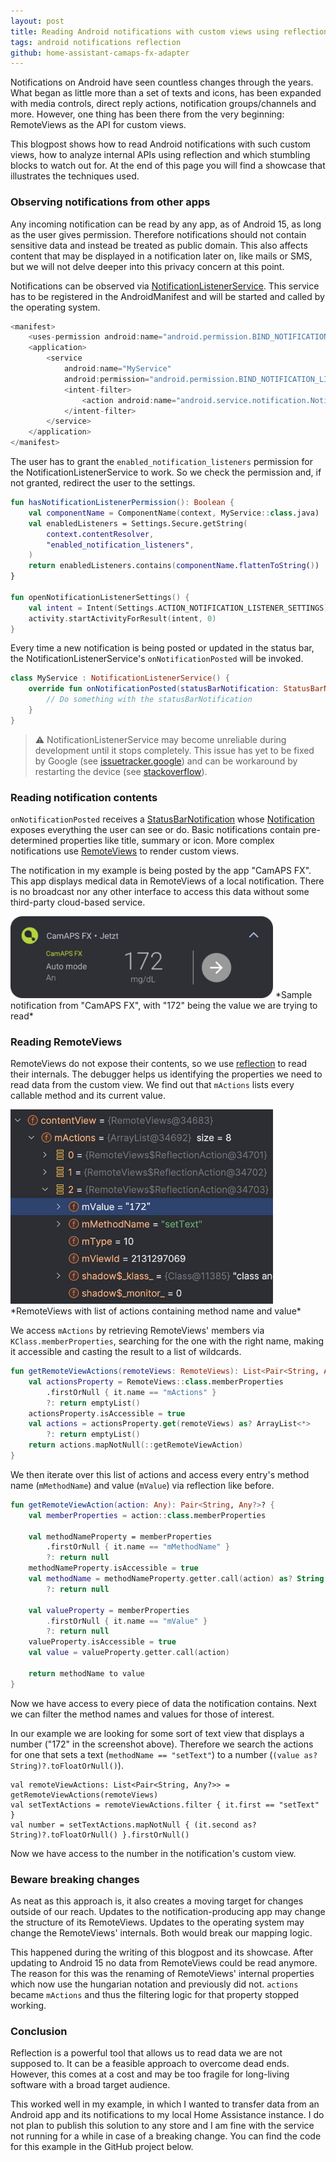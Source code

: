 ```yaml
---
layout: post
title: Reading Android notifications with custom views using reflection
tags: android notifications reflection
github: home-assistant-camaps-fx-adapter
---
```


Notifications on Android have seen countless changes through the years. What began as little more than a set of texts and icons, has been expanded with media controls, direct reply actions, notification groups/channels and more. However, one thing has been there from the very beginning: RemoteViews as the API for custom views. 

This blogpost shows how to read Android notifications with such custom views, how to analyze internal APIs using reflection and which stumbling blocks to watch out for. At the end of this page you will find a showcase that illustrates the techniques used.

### Observing notifications from other apps

Any incoming notification can be read by any app, as of Android 15, as long as the user gives permission. Therefore notifications should not contain sensitive data and instead be treated as public domain. This also affects content that may be displayed in a notification later on, like mails or SMS, but we will not delve deeper into this privacy concern at this point.

Notifications can be observed via [NotificationListenerService](https://developer.android.com/reference/android/service/notification/NotificationListenerService). This service has to be registered in the AndroidManifest and will be started and called by the operating system.

```kotlin
<manifest>
    <uses-permission android:name="android.permission.BIND_NOTIFICATION_LISTENER_SERVICE"/>
    <application>
        <service
            android:name="MyService"
            android:permission="android.permission.BIND_NOTIFICATION_LISTENER_SERVICE">
            <intent-filter>
                <action android:name="android.service.notification.NotificationListenerService"/>
            </intent-filter>
        </service>
    </application>
</manifest>
```

The user has to grant the `enabled_notification_listeners` permission for the NotificationListenerService to work. So we check the permission and, if not granted, redirect the user to the settings.

```kotlin
fun hasNotificationListenerPermission(): Boolean {
    val componentName = ComponentName(context, MyService::class.java)
    val enabledListeners = Settings.Secure.getString(
        context.contentResolver,
        "enabled_notification_listeners",
    )
    return enabledListeners.contains(componentName.flattenToString())
}

fun openNotificationListenerSettings() {
    val intent = Intent(Settings.ACTION_NOTIFICATION_LISTENER_SETTINGS)
    activity.startActivityForResult(intent, 0)
}
```

Every time a new notification is being posted or updated in the status bar, the NotificationListenerService's `onNotificationPosted` will be invoked.

```kotlin
class MyService : NotificationListenerService() {
    override fun onNotificationPosted(statusBarNotification: StatusBarNotification?) {
        // Do something with the statusBarNotification
    }
}
```

> ⚠️ NotificationListenerService may become unreliable during development until it stops completely. This issue has yet to be fixed by Google (see [issuetracker.google](https://issuetracker.google.com/issues/75414169)) and can be workaround by restarting the device (see [stackoverflow](https://stackoverflow.com/a/37081128/3269827)).

### Reading notification contents

`onNotificationPosted` receives a [StatusBarNotification](https://developer.android.com/reference/android/service/notification/StatusBarNotification) whose [Notification](https://developer.android.com/reference/android/app/Notification) exposes everything the user can see or do. Basic notifications contain pre-determined properties like title, summary or icon. More complex notifications use [RemoteViews](https://developer.android.com/reference/android/widget/RemoteViews) to render custom views.

The notification in my example is being posted by the app "CamAPS FX". This app displays medical data in RemoteViews of a local notification. There is no broadcast nor any other interface to access this data without some third-party cloud-based service.

<img src="/assets/images/posts/2025-01-notification.png" width="420"/>
*Sample notification from "CamAPS FX", with "172" being the value we are trying to read*

### Reading RemoteViews

RemoteViews do not expose their contents, so we use [reflection](https://kotlinlang.org/docs/reflection.html) to read their internals. The debugger helps us identifying the properties we need to read data from the custom view. We find out that `mActions` lists every callable method and its current value.

<img src="/assets/images/posts/2025-01-remoteviews.jpg" width="420"/>
*RemoteViews with list of actions containing method name and value*

We access `mActions` by retrieving RemoteViews' members via `KClass.memberProperties`, searching for the one with the right name, making it accessible and casting the result to a list of wildcards.

```kotlin
fun getRemoteViewActions(remoteViews: RemoteViews): List<Pair<String, Any?>> {
    val actionsProperty = RemoteViews::class.memberProperties
        .firstOrNull { it.name == "mActions" }
        ?: return emptyList()
    actionsProperty.isAccessible = true
    val actions = actionsProperty.get(remoteViews) as? ArrayList<*> 
        ?: return emptyList()
    return actions.mapNotNull(::getRemoteViewAction)
}
```

We then iterate over this list of actions and access every entry's method name (`mMethodName`) and value (`mValue`) via reflection like before.

```kotlin
fun getRemoteViewAction(action: Any): Pair<String, Any?>? {
    val memberProperties = action::class.memberProperties

    val methodNameProperty = memberProperties
        .firstOrNull { it.name == "mMethodName" } 
        ?: return null
    methodNameProperty.isAccessible = true
    val methodName = methodNameProperty.getter.call(action) as? String 
        ?: return null

    val valueProperty = memberProperties
        .firstOrNull { it.name == "mValue" } 
        ?: return null
    valueProperty.isAccessible = true
    val value = valueProperty.getter.call(action)

    return methodName to value
}
```

Now we have access to every piece of data the notification contains. Next we can filter the method names and values for those of interest.

In our example we are looking for some sort of text view that displays a number ("172" in the screenshot above). Therefore we search the actions for one that sets a text (`methodName == "setText"`) to a number (`(value as? String)?.toFloatOrNull()`).

```
val remoteViewActions: List<Pair<String, Any?>> = getRemoteViewActions(remoteViews)
val setTextActions = remoteViewActions.filter { it.first == "setText" }
val number = setTextActions.mapNotNull { (it.second as? String)?.toFloatOrNull() }.firstOrNull()
```

Now we have access to the number in the notification's custom view.

### Beware breaking changes

As neat as this approach is, it also creates a moving target for changes outside of our reach. Updates to the notification-producing app may change the structure of its RemoteViews. Updates to the operating system may change the RemoteViews' internals. Both would break our mapping logic.

This happened during the writing of this blogpost and its showcase. After updating to Android 15 no data from RemoteViews could be read anymore. The reason for this was the renaming of RemoteViews' internal properties which now use the hungarian notation and previously did not. `actions` became `mActions` and thus the filtering logic for that property stopped working.

### Conclusion

Reflection is a powerful tool that allows us to read data we are not supposed to. It can be a feasible approach to overcome dead ends. However, this comes at a cost and may be too fragile for long-living software with a broad target audience.

This worked well in my example, in which I wanted to transfer data from an Android app and its notifications to my local Home Assistance instance. I do not plan to publish this solution to any store and I am fine with the service not running for a while in case of a breaking change. You can find the code for this example in the GitHub project below.